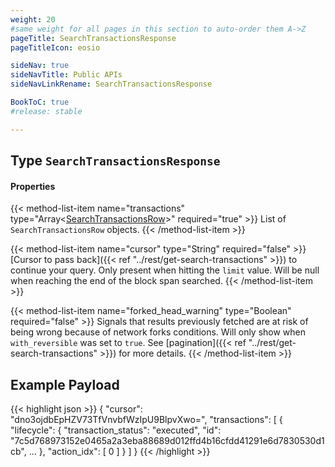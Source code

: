 ```yaml
---
weight: 20
#same weight for all pages in this section to auto-order them A->Z
pageTitle: SearchTransactionsResponse
pageTitleIcon: eosio

sideNav: true
sideNavTitle: Public APIs
sideNavLinkRename: SearchTransactionsResponse

BookToC: true
#release: stable

---
```


## Type `SearchTransactionsResponse`

#### Properties

{{< method-list-item name="transactions" type="Array<[SearchTransactionsRow](/eosio/public-apis/reference/types/searchtransactionsrow)>" required="true" >}}
  List of `SearchTransactionsRow` objects.
{{< /method-list-item >}}

{{< method-list-item name="cursor" type="String" required="false" >}}
  [Cursor to pass back]({{< ref "../rest/get-search-transactions" >}}) to continue your query. Only present when hitting the `limit` value. Will be null when reaching the end of the block span searched.
{{< /method-list-item >}}

{{< method-list-item name="forked_head_warning" type="Boolean" required="false" >}}
  Signals that results previously fetched are at risk of being wrong because of network forks conditions. Will only show when `with_reversible` was set to `true`. See [pagination]({{< ref "../rest/get-search-transactions" >}}) for more details.
{{< /method-list-item >}}

## Example Payload

{{< highlight json >}}
{
  "cursor": "dno3ojdbEpHZV73TfVnvbfWzIpU9BlpvXwo=",
  "transactions": [
    {
      "lifecycle": {
        "transaction_status": "executed",
        "id": "7c5d768973152e0465a2a3eba88689d012ffd4b16cfdd41291e6d7830530d1cb",
        ...
      },
      "action_idx": [
        0
      ]
    }
  ]
}
{{< /highlight >}}
